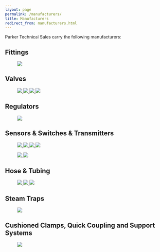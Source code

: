 ```yaml
---
layout: page
permalink: /manufacturers/
title: Manufacturers
redirect_from: manufacturers.html
---
```


Parker Technical Sales carry the following manufacturers:

## Fittings
<figure>
  <a target="_blank" href="http://www.hylokusa.com/">
    <img src="{{ site.url }}/images/logos/logo-hylok.png">
  </a>
</figure>

## Valves
<figure class="fourth">
  <a target="_blank" href="http://mercervalve.net/">
    <img src="{{ site.url }}/images/logos/logo-mercer.png">
  </a>
  <a target="_blank" href="http://www.hylokusa.com/">
    <img src="{{ site.url }}/images/logos/logo-hylok.png">
  </a>
  <a target="_blank" href="http://www.ogontz.com/">
    <img src="{{ site.url }}/images/logos/logo-ogontz.png">
  </a>
  <a target="_blank" href="https://svf.net/">
    <img src="{{ site.url }}/images/logos/logo-svf.png">
  </a>
</figure>

## Regulators
<figure>
  <a target="_blank" href="http://www.neoncontrols.us/">
    <img src="{{ site.url }}/images/logos/logo-neon.png">
  </a>
</figure>

## Sensors &amp; Switches &amp; Transmitters
<figure class="fourth">
  <a target="_blank" href="http://www.koboldusa.com/">
    <img src="{{ site.url }}/images/logos/logo-kobold.png">
  </a>
  <a target="_blank" href="http://www.picgauges.com/">
    <img src="{{ site.url }}/images/logos/logo-pic.png">
  </a>
  <a target="_blank" href="http://www.rotronic-usa.com/">
    <img src="{{ site.url }}/images/logos/logo-rotronic.png">
  </a>
  <a target="_blank" href="http://www.epiflow.com/">
    <img src="{{ site.url }}/images/logos/logo-epiflow.png">
  </a>
</figure>
<figure class="third">
  <a target="_blank" href="http://www.intempco.com/en-us/">
    <img src="{{ site.url }}/images/logos/logo-intempco.gif">
  </a>
  <a target="_blank" href="https://micronicsflowmeters.com/">
    <img src="{{ site.url }}/images/logos/logo-micronics.jpg">
  </a>
</figure>

## Hose &amp; Tubing
<figure class="third">
  <a target="_blank" href="http://www.sehose.com/">
    <img src="{{ site.url }}/images/logos/logo-southeastern-hose.png">
  </a>
  <a target="_blank" href="http://www.hylokusa.com/">
    <img src="{{ site.url }}/images/logos/logo-hylok.png">
  </a>
  <a target="_blank" href="https://www.mtohose.com">
    <img src="{{ site.url }}/images/logos/logo-mto.png">
  </a>
</figure>

## Steam Traps
<figure>
  <a target="_blank" href="http://www.ogontz.com/">
    <img src="{{ site.url }}/images/logos/logo-ogontz.png">
  </a>
</figure>

## Cushioned Clamps, Quick Coupling and Support Systems
<figure>
  <a target="_blank" href="https://www.zsi-inc.com/">
    <img src="{{ site.url }}/images/logos/logo-zsi.jpg">
  </a>
</figure>
